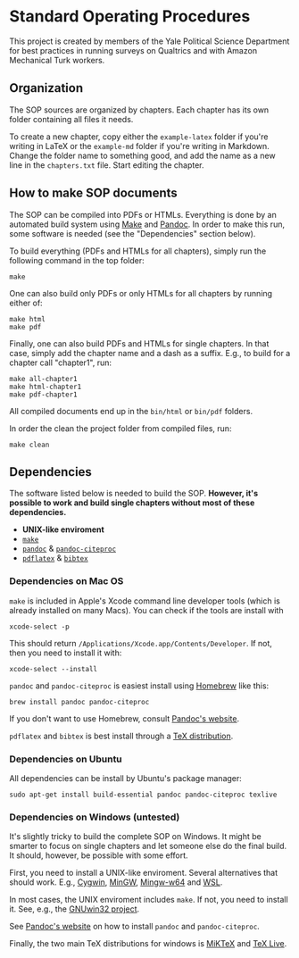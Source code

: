 # Standard Operating Procedures

This project is created by members of the Yale Political Science Department for best practices in running surveys on Qualtrics and with Amazon Mechanical Turk workers. 

## Organization

The SOP sources are organized by chapters. Each chapter has its own folder containing all files it needs.

To create a new chapter, copy either the `example-latex` folder if you're writing in LaTeX or the `example-md` folder if you're writing in Markdown. Change the folder name to something good, and add the name as a new line in the `chapters.txt` file. Start editing the chapter.


## How to make SOP documents

The SOP can be compiled into PDFs or HTMLs. Everything is done by an automated build system using [Make](https://www.gnu.org/software/make/) and [Pandoc](http://pandoc.org). In order to make this run, some software is needed (see the "Dependencies" section below).

To build everything (PDFs and HTMLs for all chapters), simply run the following command in the top folder:

```shell
make
```

One can also build only PDFs or only HTMLs for all chapters by running either of:

```shell
make html
make pdf
```

Finally, one can also build PDFs and HTMLs for single chapters. In that case, simply add the chapter name and a dash as a suffix. E.g., to build for a chapter call "chapter1", run:

```shell
make all-chapter1
make html-chapter1
make pdf-chapter1
```

All compiled documents end up in the `bin/html` or `bin/pdf` folders.

In order the clean the project folder from compiled files, run:

```shell
make clean
```


## Dependencies

The software listed below is needed to build the SOP. **However, it's possible to work and build single chapters without most of these dependencies.** 

* **UNIX-like enviroment**
* [`make`](https://www.gnu.org/software/make/)
* [`pandoc`](http://pandoc.org) & [`pandoc-citeproc`](https://hackage.haskell.org/package/pandoc-citeproc)
* [`pdflatex`](https://www.tug.org/applications/pdftex/) & [`bibtex`](http://www.bibtex.org)


### Dependencies on Mac OS

`make` is included in Apple's Xcode command line developer tools (which is already installed on many Macs). You can check if the tools are install with 

```shell
xcode-select -p
```

This should return `/Applications/Xcode.app/Contents/Developer`. If not, then you need to install it with:

```shell
xcode-select --install
```

`pandoc` and `pandoc-citeproc` is easiest install using [Homebrew](http://brew.sh) like this:

```shell
brew install pandoc pandoc-citeproc
```

If you don't want to use Homebrew, consult [Pandoc's website](http://pandoc.org/installing.html#mac-os-x).

`pdflatex` and `bibtex` is best install through a [TeX distribution](https://tug.org/mactex/).


### Dependencies on Ubuntu

All dependencies can be install by Ubuntu's package manager:

```shell
sudo apt-get install build-essential pandoc pandoc-citeproc texlive
```


### Dependencies on Windows (untested)

It's slightly tricky to build the complete SOP on Windows. It might be smarter to focus on single chapters and let someone else do the final build. It should, however, be possible with some effort.

First, you need to install a UNIX-like enviroment. Several alternatives that should work. E.g., [Cygwin](https://cygwin.com), [MinGW](http://www.mingw.org), [Mingw-w64](http://mingw-w64.org/doku.php/start) and [WSL](https://msdn.microsoft.com/commandline/wsl/about).

In most cases, the UNIX enviroment includes `make`. If not, you need to install it. See, e.g., the [GNUwin32 project](http://gnuwin32.sourceforge.net/packages/make.htm).

See [Pandoc's website](http://pandoc.org/installing.html#windows) on how to install `pandoc` and `pandoc-citeproc`.

Finally, the two main TeX distributions for windows is [MiKTeX](https://miktex.org) and [TeX Live](http://tug.org/texlive/windows).

